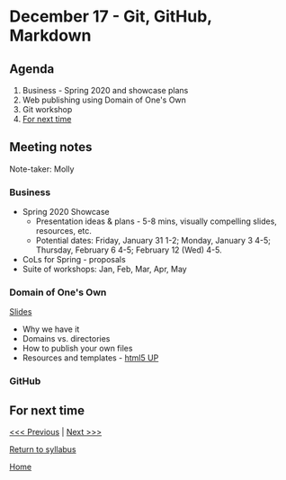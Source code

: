 # December 17 - Git, GitHub, Markdown

## Agenda
1. Business - Spring 2020 and showcase plans
2. Web publishing using Domain of One's Own
2. Git workshop
3. [For next time](#for-next-time)

## Meeting notes
Note-taker: Molly

### Business
- Spring 2020 Showcase
  - Presentation ideas & plans - 5-8 mins, visually compelling slides, resources, etc.
  - Potential dates: Friday, January 31 1-2; Monday, January 3 4-5; Thursday, February 6 4-5; February 12 (Wed) 4-5.
- CoLs for Spring - proposals
- Suite of workshops: Jan, Feb, Mar, Apr, May

### Domain of One's Own
[Slides](http://bit.ly/dooo-10-18)
- Why we have it
- Domains vs. directories 
- How to publish your own files
- Resources and templates -  [html5 UP](https://html5up.net/)  

### GitHub   

## For next time

[<<< Previous](/sessions/12-5-html.md) | [Next >>>]()

[Return to syllabus](/syllabus.md)

[Home](/README.md)
